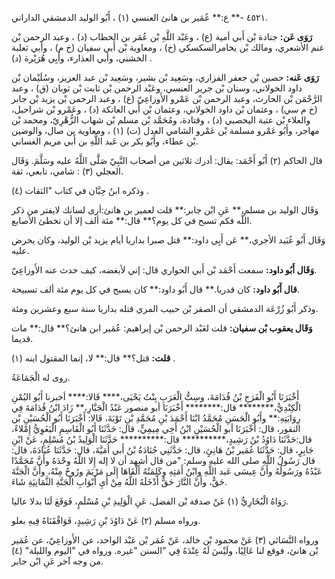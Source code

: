 ٤٥٢١ -** ع:** عُمَير بن هانئ العنسي (١) ، أَبُو الوليد الدمشقي الداراني.

**رَوَى عَن:** جنادة بْن أَبي أمية (ع) ، وعَبْد اللَّهِ بْن عُمَر بن الخطاب (د) ، وعبد الرحمن بْن غنم الأشعري، ومالك بْن يخامرالسكسكي (خ) ، ومعاوية بْن أَبي سفيان (خ م) ، وأبي ثعلبة الخشني، وأبي العذارء، وأَبِي هُرَيْرة (د) .

**رَوَى عَنه:** حصين بْن جعفر الفزاري، وسَعِيد بْن بشير، وسَعِيد بْن عبد العزيز، وسُلَيْمان بْن داود الخولاني، وسنان بْن جرير العنسي، وعَبْد الرحمن بْن ثابت بْن ثوبان (ق) ، وعبد الرَّحْمَن بْن الحارث، وعبد الرحمن بْن عَمْرو الأَوزاعِيّ (ع) ، وعبد الرحمن بْن يزيد بْن جابر (خ م سي) ، وعثمان بْن داود الخولاني، وعثمان بْن أَبي العاتكة (د) ، وعَمْرو بْن شراحيل، والعلاء بْن عتبة اليحصبي (د) ، وقتادة، ومُحَمَّد بْن مسلم بْن شهاب الزُّهْرِيّ، ومحمد بْن مهاجر، وأَبُو عَمْرو مسلمة بْن عَمْرو الشامي العدل (ت) (١) ، ومعاوية بن صال، والوضين بْن عطاء، وأَبُو بكر بن عَبد اللَّهِ بن أَبي مريم الغساني.

قال الحاكم (٢) أَبُو أَحْمَد: يقال: أدرك ثلاثين من أصحاب النَّبِيّ صَلَّى اللَّهُ عليه وسَلَّمَ. وَقَال العجلي (٣) : شامي، تابعي، ثقة.

وذكره ابنُ حِبَّان في كتاب "الثقات (٤) .

وَقَال الوليد بن مسلم،** عَنِ ابْن جابر:** قلت لعمير بن هانئ:أرى لسانك لايفتر من ذكر اللَّه فكم تسبح في كل يوم؟** قال:** مئة ألف إلا أن تخطئ الأصابع.

وَقَال أَبُو عُبَيد الأجري،** عَن أَبِي داود:** قتل صبرا بداريا أيام يزيد بْن الوليد، وكان يحرض عليه.

**وَقَال أَبُو داود:** سمعت أَحْمَد بْن أَبي الحواري قال: إني لأبغضه، كيف حدث عنه الأَوزاعِيّ.

**قال أَبُو داود:** كان قدريا.** قال أَبُو داود:** كان يسبح في كل يوم مئة ألف تسبيحة.

وذكر أَبُو زُرْعَة الدمشقي أن الصقر بْن حبيب المري قتله بداريا سنة سبع وعشرين ومئة.

**وَقَال يعقوب بْن سفيان:** قلت لعَبْد الرحمن بْن إبراهيم: عُمَير ابن هانئ؟** قال:** مات قديما.

**قلت:** قتل؟** قال:** لا، إنما المقتول ابنه (١) .

روى له الْجَمَاعَةُ.

أَخْبَرَنَا أَبُو الْفَرَجِ بْنُ قُدَامَةَ، وسِتُّ الْعَرَبِ بِنْتُ يَحْيَى،**** قَالا:**** أخبرنا أَبُو اليُمْنِ الْكِنْدِيُّ،******** قال:******** أَخْبَرَنَا أبو منصور عَبْدُ الْجَبَّارِ،** زَادَ ابْنُ قُدَامَةَ فِي رِوَايَتِهِ:** وأَبُو الْحَسَنِ مُحَمَّدُ ابْنَا أَحْمَدَ بْنِ مُحَمَّدِ بْنِ تَوْبَةَ، قَالا: أَخْبَرَنَا أَبُو الْحُسَيْنِ بْن النقور، قال: أَخْبَرَنَا أبو الْحُسَيْنِ ابْنُ أَخِي مِيمِيٍّ، قال: حَدَّثَنَا أَبُو الْقَاسِمِ الْبَغَوِيُّ إِمْلاءً، قال:حَدَّثَنَا دَاوُدُ بْنُ رَشِيدٍ،********** قال:********** حَدَّثَنَا الْوَلِيدُ بْنُ مُسْلِمٍ، عَنْ ابْنِ جَابِرٍ، قال: حَدَّثَنَا عُمَير بْنُ هَانِئٍ، قال: حَدَّثَنِي جُنَادَةُ بْنُ أَبي أُمَيَّةَ، قال: حَدَّثَنَا عُبَادَةَ، قال: قال رَسُولُ اللَّهِ صلى الله عليه وسلم: "من قال أشهد أن لا إله إِلا اللَّهُ وحْدَهُ وأَنَّ مُحَمَّدًا عَبْدُهُ ورَسُولُهُ وأَنَّ عِيسَى عَبد اللَّهِ وابْنُ أَمَتِهِ وكَلِمَتُهُ أَلْقَاهَا إِلَى مَرْيَمَ ورُوحٌ مِنْهُ، وأَنَّ الْجَنَّةَ حَقٌّ، وأَنَّ النَّارَ حَقٌّ أَدْخَلَهُ اللَّهُ مِنْ أَيِ أَبْوَابِ الْجَنَّةِ الثَّمَانِيَةِ شَاءَ.

رَوَاهُ الْبُخَارِيُّ (١) عَنْ صدقة بْن الفضل، عَنِ الْوَلِيدِ بْنِ مُسْلَمٍ، فَوَقَعَ لَنَا بدلا عاليا.

ورواه مسلم (٢) عَنْ دَاوُدَ بْنِ رَشِيدٍ، فَوَافْقَنَاهُ فِيهِ بعلو.

ورواه النَّسَائي (٣) عَنْ محمود بْن خالد، عَنْ عُمَر بْن عَبْد الواحد، عن الأَوزاعِيّ، عن عُمَير بْن هانئ، فوقع لنا عَالِيًا، ولَيْسَ لَهُ عِنْدَهُ فِي "السنن "غيره. ورواه في "اليوم والليلة" (٤) من وجه آخر عَنِ ابْن جابر.